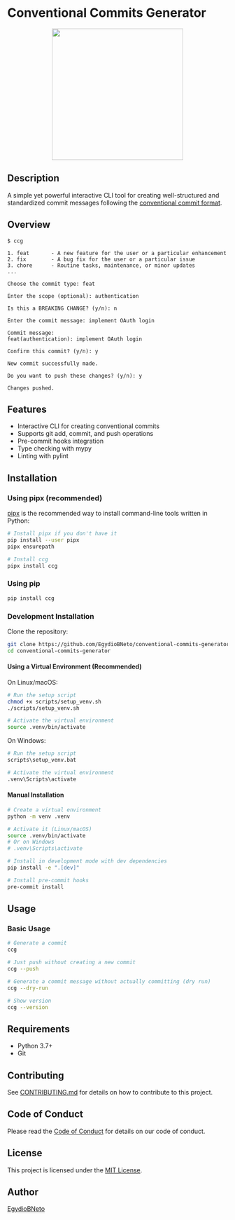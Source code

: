 # Conventional Commits Generator

<div align="center">
<img src="https://github.com/EgydioBNeto/conventional-commits-generator/assets/84047984/53f38934-16bb-40f6-aff7-a5800c4bd706" width="300px"/>
</div>

## Description

A simple yet powerful interactive CLI tool for creating well-structured and standardized commit messages following the [conventional commit format](https://www.conventionalcommits.org/).

## Overview

```
$ ccg

1. feat       - A new feature for the user or a particular enhancement
2. fix        - A bug fix for the user or a particular issue
3. chore      - Routine tasks, maintenance, or minor updates
...

Choose the commit type: feat

Enter the scope (optional): authentication

Is this a BREAKING CHANGE? (y/n): n

Enter the commit message: implement OAuth login

Commit message:
feat(authentication): implement OAuth login

Confirm this commit? (y/n): y

New commit successfully made.

Do you want to push these changes? (y/n): y

Changes pushed.
```

## Features

- Interactive CLI for creating conventional commits
- Supports git add, commit, and push operations
- Pre-commit hooks integration
- Type checking with mypy
- Linting with pylint

## Installation

### Using pipx (recommended)

[pipx](https://pypa.github.io/pipx/) is the recommended way to install command-line tools written in Python:

```bash
# Install pipx if you don't have it
pip install --user pipx
pipx ensurepath

# Install ccg
pipx install ccg
```

### Using pip

```bash
pip install ccg
```

### Development Installation

Clone the repository:
```bash
git clone https://github.com/EgydioBNeto/conventional-commits-generator.git
cd conventional-commits-generator
```

#### Using a Virtual Environment (Recommended)

On Linux/macOS:
```bash
# Run the setup script
chmod +x scripts/setup_venv.sh
./scripts/setup_venv.sh

# Activate the virtual environment
source .venv/bin/activate
```

On Windows:
```bash
# Run the setup script
scripts\setup_venv.bat

# Activate the virtual environment
.venv\Scripts\activate
```

#### Manual Installation
```bash
# Create a virtual environment
python -m venv .venv

# Activate it (Linux/macOS)
source .venv/bin/activate
# Or on Windows
# .venv\Scripts\activate

# Install in development mode with dev dependencies
pip install -e ".[dev]"

# Install pre-commit hooks
pre-commit install
```

## Usage

### Basic Usage

```bash
# Generate a commit
ccg

# Just push without creating a new commit
ccg --push

# Generate a commit message without actually committing (dry run)
ccg --dry-run

# Show version
ccg --version
```

## Requirements

- Python 3.7+
- Git

## Contributing

See [CONTRIBUTING.md](.github/CONTRIBUTING.md) for details on how to contribute to this project.

## Code of Conduct

Please read the [Code of Conduct](.github/CODE_OF_CONDUCT.md) for details on our code of conduct.

## License

This project is licensed under the [MIT License](LICENSE).

## Author

[EgydioBNeto](https://github.com/EgydioBNeto)
